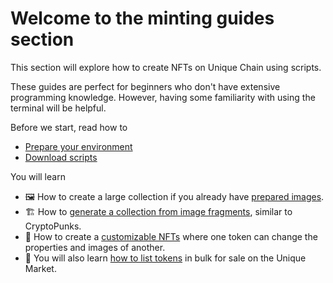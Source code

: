 # Welcome to the minting guides section

This section will explore how to create NFTs on Unique Chain using scripts.

These guides are perfect for beginners who don't have extensive programming knowledge. However, having some familiarity with using the terminal will be helpful.

Before we start, read how to

- [Prepare your environment](./setup-environment.md)
- [Download scripts](./prepare-scripts.md)

You will learn

- 🖼 How to create a large collection if you already have [prepared images](./mass-minting.md).
- 🏗 How to [generate a collection from image fragments](./generative-nft.md), similar to CryptoPunks.
- 👕 How to create a [customizable NFTs](./customizable-nfts.md) where one token can change the properties and images of another.
- 🏪 You will also learn [how to list tokens](./mass-listing.md) in bulk for sale on the Unique Market.
